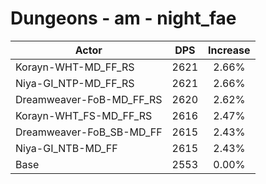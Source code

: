 # Dungeons - am - night_fae
| Actor | DPS | Increase |
|---|:---:|:---:|
|Korayn-WHT-MD_FF_RS|2621|2.66%|
|Niya-GI_NTP-MD_FF_RS|2621|2.66%|
|Dreamweaver-FoB-MD_FF_RS|2620|2.62%|
|Korayn-WHT_FS-MD_FF_RS|2616|2.47%|
|Dreamweaver-FoB_SB-MD_FF|2615|2.43%|
|Niya-GI_NTB-MD_FF|2615|2.43%|
|Base|2553|0.00%|
